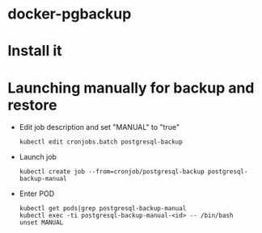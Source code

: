# docker-pgbackup

# Install it


# Launching manually for backup and restore

* Edit job description and set "MANUAL" to "true"
  ```
  kubectl edit cronjobs.batch postgresql-backup
  ```
* Launch job
  ```
  kubectl create job --from=cronjob/postgresql-backup postgresql-backup-manual
  ```
* Enter POD
  ```
  kubectl get pods|grep postgresql-backup-manual
  kubectl exec -ti postgresql-backup-manual-<id> -- /bin/bash
  unset MANUAL
  ```
